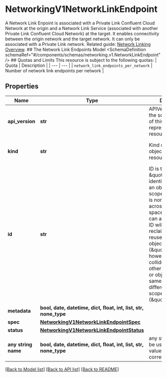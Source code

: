 # NetworkingV1NetworkLinkEndpoint

A Network Link Enpoint is associated with a Private Link Confluent Cloud Network at the origin and a Network Link Service (associated with another Private Link Confluent Cloud Network) at the target. It enables connectivity between the origin network and the target network. It can only be associated with a Private Link network.   Related guide: [Network Linking Overview](https://docs.confluent.io/cloud/current/networking/network-linking.html).  ## The Network Link Endpoints Model <SchemaDefinition schemaRef=\"#/components/schemas/networking.v1.NetworkLinkEndpoint\" />  ## Quotas and Limits This resource is subject to the following quotas:  | Quota | Description | | --- | --- | | `network_link_endpoints_per_network` | Number of network link endpoints per network |

## Properties
Name | Type | Description | Notes
------------ | ------------- | ------------- | -------------
**api_version** | **str** | APIVersion defines the schema version of this representation of a resource. | [optional] [readonly]  if omitted the server will use the default value of "networking/v1"
**kind** | **str** | Kind defines the object this REST resource represents. | [optional] [readonly]  if omitted the server will use the default value of "NetworkLinkEndpoint"
**id** | **str** | ID is the \&quot;natural identifier\&quot; for an object within its scope/namespace; it is normally unique across time but not space. That is, you can assume that the ID will not be reclaimed and reused after an object is deleted (\&quot;time\&quot;); however, it may collide with IDs for other object &#x60;kinds&#x60; or objects of the same &#x60;kind&#x60; within a different scope/namespace (\&quot;space\&quot;). | [optional] [readonly] 
**metadata** | **bool, date, datetime, dict, float, int, list, str, none_type** |  | [optional] 
**spec** | [**NetworkingV1NetworkLinkEndpointSpec**](NetworkingV1NetworkLinkEndpointSpec.md) |  | [optional] 
**status** | [**NetworkingV1NetworkLinkEndpointStatus**](NetworkingV1NetworkLinkEndpointStatus.md) |  | [optional] 
**any string name** | **bool, date, datetime, dict, float, int, list, str, none_type** | any string name can be used but the value must be the correct type | [optional]

[[Back to Model list]](../README.md#documentation-for-models) [[Back to API list]](../README.md#documentation-for-api-endpoints) [[Back to README]](../README.md)


